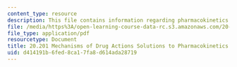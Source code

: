 ```yaml
---
content_type: resource
description: This file contains information regarding pharmacokinetics solutions.
file: /media/https%3A/open-learning-course-data-rc.s3.amazonaws.com/20-201-mechanisms-of-drug-actions-fall-2013/d414191b6fed8ca17fa8d614ada28719_MIT20_201F13_Phamcknts_Sol.pdf
file_type: application/pdf
resourcetype: Document
title: 20.201 Mechanisms of Drug Actions Solutions to Pharmacokinetics
uid: d414191b-6fed-8ca1-7fa8-d614ada28719
---
```

